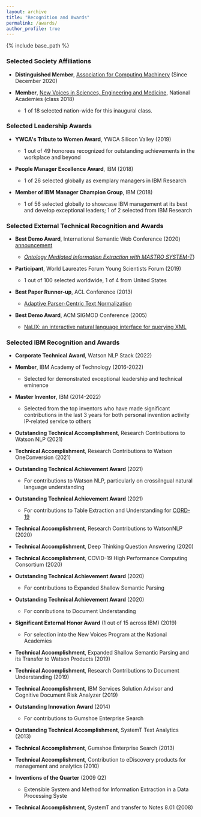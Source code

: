 ```yaml
---
layout: archive
title: "Recognition and Awards"
permalink: /awards/
author_profile: true
---
```


{% include base_path %}

### Selected Society Affiliations 

- **Distinguished Member**, [Association for Computing Machinery](https://www.acm.org/media-center/2020/december/distinguished-members-2020) (Since December 2020)

- **Member**, [New Voices in Sciences, Engineering and Medicine](http://www.nationalacademies.org/newvoices/), National Academies (class 2018)
  - 1 of 18 selected nation-wide for this inaugural class.

### Selected Leadership Awards

- **YWCA's Tribute to Women Award**, YWCA Silicon Valley (2019)
  - 1 out of 49 honorees recognized for outstanding achievements in the workplace and beyond

- **People Manager Excellence Award**, IBM (2018)
  - 1 of 26 selected globally as exemplary managers in IBM Research

- **Member of IBM Manager Champion Group**, IBM (2018)
   - 1 of 56 selected globally to showcase IBM management at its best and develop exceptional leaders; 1 of 2 selected from IBM Research

### Selected External Technical Recognition and Awards

- **Best Demo Award**, International Semantic Web Conference (2020) [announcement](https://twitter.com/iswc_conf/status/1324766153366011908)
  - _[Ontology Mediated Information Extraction with MASTRO SYSTEM-T](http://ceur-ws.org/Vol-2721/paper564.pdf)_}

- **Participant**, World Laureates Forum Young Scientists Forum (2019)
  - 1 out of 100 selected worldwide, 1 of 4 from United States

- **Best Paper Runner-up**, ACL Conference (2013)
  - [Adaptive Parser-Centric Text Normalization](https://aclanthology.org/P13-1114.pdf)

- **Best Demo Award**, ACM SIGMOD Conference (2005)
  - [NaLIX: an interactive natural language interface for querying XML](http://dbgroup.eecs.umich.edu/files/130NaLIX.pdf)

### Selected IBM Recognition and Awards

- **Corporate Technical Award**, Watson NLP Stack (2022)

- **Member**, IBM Academy of Technology (2016-2022)
  - Selected for demonstrated exceptional leadership and technical eminence

- **Master Inventor**, IBM (2014-2022)
  - Selected from the top inventors who have made significant contributions in the last 3 years for both personal invention activity IP-related service to others

- **Outstanding Technical Accomplishment**, Research Contributions to Watson NLP (2021)
  
- **Technical Accomplishment**, Research Contributions to Watson OneConversion (2021)

- **Outstanding Technical Achievement Award** (2021)
  - For contributions to Watson NLP, particularly on crossilngual natural language understanding
  
- **Outstanding Technical Achievement Award** (2021)
  - For contributions to Table Extraction and Understanding for [CORD-19](https://allenai.org/data/cord-19)

- **Technical Accomplishment**, Research Contributions to WatsonNLP (2020)

- **Technical Accomplishment**, Deep Thinking Question Answering (2020)

- **Technical Accomplishment**, COVID-19 High Performance Computing Consortium (2020)

- **Outstanding Technical Achievement Award** (2020)
  - For contributions to Expanded Shallow Semantic Parsing 

- **Outstanding Technical Achievement Award** (2020)
  - For conributions to Document Understanding

- **Significant External Honor Award** (1 out of 15 across IBM) (2019)
  - For selection into the New Voices Program at the National Academies

- **Technical Accomplishment**, Expanded Shallow Semantic Parsing and its Transfer to Watson Products (2019)

- **Technical Accomplishment**, Research Contributions to Document Understanding (2019)

- **Technical Accomplishment**, IBM Services Solution Advisor and Cognitive Document Risk Analyzer (2019)

- **Outstanding Innovation Award** (2014)
  - For contributions to Gumshoe Enterprise Search

- **Outstanding Technical Accomplishment**, SystemT Text Analytics (2013)

- **Technical Accomplishment**, Gumshoe Enterprise Search (2013)

- **Technical Accomplishment**, Contribution to eDiscovery products for management and analytics (2010)

- **Inventions of the Quarter** (2009 Q2)
  - Extensible System and Method for Information Extraction in a Data Processing Syste

- **Technical Accomplishment**, SystemT and transfer to Notes 8.01 (2008)



<!-- The Outstanding Accomplishments celebrate projects, teams and individuals, which demonstrated exemplary
teamwork, reuse and technical or professional excellence leading to high business and/or scientific impact.-->
